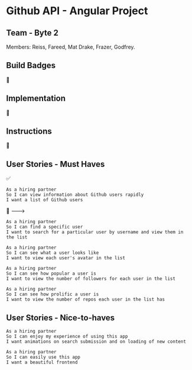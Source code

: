 Github API - Angular Project
===================

Team - Byte 2
-------

Members: Reiss, Fareed, Mat Drake, Frazer, Godfrey.


Build Badges
-------
:construction:


Implementation
-------

:construction:


Instructions
-------
:construction:


User Stories - Must Haves
-------

:white_check_mark:
```
As a hiring partner
So I can view information about Github users rapidly
I want a list of Github users
```

:construction: --->
```
As a hiring partner
So I can find a specific user
I want to search for a particular user by username and view them in the list
```
```
As a hiring partner
So I can see what a user looks like
I want to view each user's avatar in the list
```
```
As a hiring partner
So I can see how popular a user is
I want to view the number of followers for each user in the list
```
```
As a hiring partner
So I can see how prolific a user is
I want to view the number of repos each user in the list has
```


User Stories - Nice-to-haves
-------

```
As a hiring partner
So I can enjoy my experience of using this app
I want animations on search submission and on loading of new content
```
```
As a hiring partner
So I can easily use this app
I want a beautiful frontend
```
